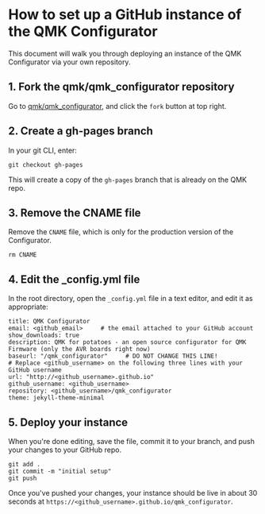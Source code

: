 # How to set up a GitHub instance of the QMK Configurator

This document will walk you through deploying an instance of the QMK Configurator via your own repository.

## 1. Fork the qmk/qmk_configurator repository

Go to [qmk/qmk_configurator](https://github.com/qmk/qmk_configurator), and click the `fork` button at top right.

## 2. Create a gh-pages branch

In your git CLI, enter:

    git checkout gh-pages

This will create a copy of the `gh-pages` branch that is already on the QMK repo.

## 3. Remove the CNAME file

Remove the `CNAME` file, which is only for the production version of the Configurator.

    rm CNAME

## 4. Edit the _config.yml file

In the root directory, open the `_config.yml` file in a text editor, and edit it as appropriate:

    title: QMK Configurator
    email: <github_email>     # the email attached to your GitHub account
    show_downloads: true
    description: QMK for potatoes - an open source configurator for QMK Firmware (only the AVR boards right now)
    baseurl: "/qmk_configurator"     # DO NOT CHANGE THIS LINE!
    # Replace <github_username> on the following three lines with your GitHub username
    url: "http://<github_username>.github.io"
    github_username: <github_username>
    repository: <github_username>/qmk_configurator
    theme: jekyll-theme-minimal

## 5. Deploy your instance

When you're done editing, save the file, commit it to your branch, and push your changes to your GitHub repo.

    git add .
    git commit -m "initial setup"
    git push

Once you've pushed your changes, your instance should be live in about 30 seconds at `https://<github_username>.github.io/qmk_configurator`.
